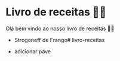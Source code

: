 # Livro de receitas :man_cook:

Olá bem vindo ao nosso livro de receitas :man_cook:

- Strogonoff de Frango# livro-receitas

- adicionar pave

  
